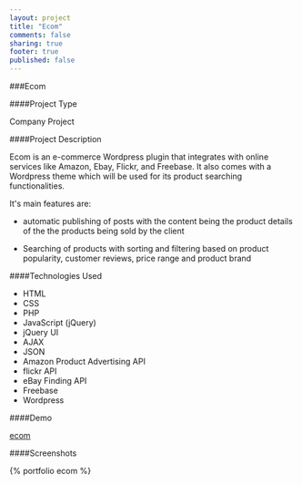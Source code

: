 ```yaml
---
layout: project
title: "Ecom"
comments: false
sharing: true
footer: true
published: false
---
```


###Ecom

####Project Type

Company Project



####Project Description

Ecom is an e-commerce Wordpress plugin that integrates with online services
like Amazon, Ebay, Flickr, and Freebase. 
It also comes with a Wordpress theme which will be used for its product searching functionalities.

It's main features are:

- automatic publishing of posts with the content being the product details of the the products being sold by the client

- Searching of products with sorting and filtering based on product popularity, customer reviews, price range and product brand



####Technologies Used

- HTML
- CSS
- PHP
- JavaScript (jQuery)
- jQuery UI
- AJAX
- JSON
- Amazon Product Advertising API
- flickr API
- eBay Finding API
- Freebase
- Wordpress


####Demo

[ecom](http://digitalprices.com/)


####Screenshots

{% portfolio ecom %}